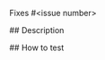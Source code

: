 <!--
  Thanks for making a pull request! 
  
  Before submitting, please read our contributing guidelines:
  https://github.com/unmock/loas3#contributing

  Have any questions? 
  Feel free to ask in this PR and one of our maintainers will be happy to help 🙌
-->

Fixes #<issue number>

## Description

<!-- Write a brief description of the changes introduced by this PR -->

## How to test 

<!-- What steps can we take to test that your code is working properly -->
